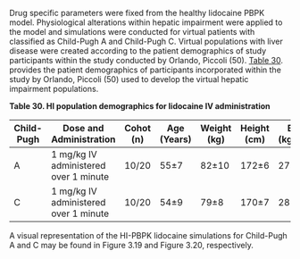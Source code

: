 Drug specific parameters were fixed from the healthy lidocaine PBPK model. Physiological alterations within hepatic impairment were applied to the model and simulations were conducted for virtual patients with classified as Child-Pugh A and Child-Pugh C.  Virtual populations with liver disease were created according to the patient demographics of study participants within the study conducted by Orlando, Piccoli (50). [Table 30](#table_30). provides the patient demographics of participants incorporated within the study by Orlando, Piccoli (50) used to develop the virtual hepatic impairment populations.

**Table 30. HI population demographics for lidocaine IV administration** <a id="table_30">

| Child-Pugh| Dose and Administration| Cohot (n)| Age (Years)| Weight (kg)| Height (cm)| BMI (kg/m2)
|--|--|--|--|--|--|--|
| A | 1 mg/kg IV administered over 1 minute | 10/20 | 55±7 | 82±10 | 172±6 | 27±2.3| 
| C | 1 mg/kg IV administered over 1 minute | 10/20 | 54±9 | 79±8 | 170±7 | 28±2.7| 

A visual representation of the HI-PBPK lidocaine simulations for Child-Pugh A and C may be found in Figure 3.19 and Figure 3.20, respectively. 